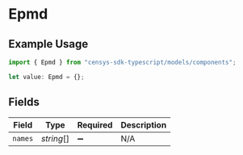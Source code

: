 # Epmd

## Example Usage

```typescript
import { Epmd } from "censys-sdk-typescript/models/components";

let value: Epmd = {};
```

## Fields

| Field              | Type               | Required           | Description        |
| ------------------ | ------------------ | ------------------ | ------------------ |
| `names`            | *string*[]         | :heavy_minus_sign: | N/A                |